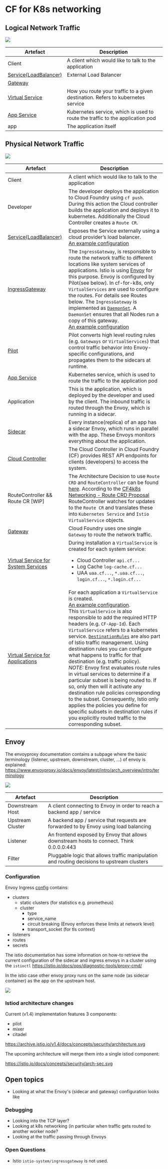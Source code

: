 # CF for K8s networking

## Logical Network Traffic

![](doc/LogicalNetwork.png)

| Artefact                                                                                                            | Description                                                                     |
| ------------------------------------------------------------------------------------------------------------------- | ------------------------------------------------------------------------------- |
| Client                                                                                                              | A client which would like to talk to the application                            |
| [Service(LoadBalancer)](https://kubernetes.io/docs/tasks/access-application-cluster/create-external-load-balancer/) | External Load Balancer                                                          |
| [Gateway](https://istio.io/docs/reference/config/networking/gateway/)                                               |                                                                                 |
| [Virtual Service](https://istio.io/docs/reference/config/networking/virtual-service/)                               | How you route your traffic to a given destination. Refers to kubernetes service |
| [App Service](https://kubernetes.io/docs/concepts/services-networking/service/)                                     | Kubernetes service, which is used to route the traffic to the application pod   |
| app                                                                                                                 | The application itself                                                          |

## Physical Network Traffic

![](doc/Network.png)

| Artefact                                                                                                                                                                                         | Description                                                                                                                                                                                                                                                                                                                                                                                                                                                                                                                                                                                                            |
| ------------------------------------------------------------------------------------------------------------------------------------------------------------------------------------------------ | ---------------------------------------------------------------------------------------------------------------------------------------------------------------------------------------------------------------------------------------------------------------------------------------------------------------------------------------------------------------------------------------------------------------------------------------------------------------------------------------------------------------------------------------------------------------------------------------------------------------------- |
| Client | A client which would like to talk to the application|
| Developer | The developer deploys the application to Cloud Foundry using `cf push`. During this action the Cloud controller builds the application and deploys it to kubernetes. Additionally the Cloud Controller creates a `Route CR`.|
| [Service(LoadBalancer)](https://kubernetes.io/docs/tasks/access-application-cluster/create-external-load-balancer/)                                                                              | Exposes the Service externally using a cloud provider’s load balancer. <br/>[An example configuration](examples/service-istio-ingressgateway.yaml)                                                                                                                                                                                                                                                                                                                                                                                                                                                       |
| [IngressGateway](https://istio.io/docs/reference/config/networking/gateway/)                                                                                                                     | The `IngressGateway`, is responsible to route the network traffic to different locations like system services of applications. Istio is using [Envoy](https://www.envoyproxy.io/) for this purpose. Envoy is configured by Pilot(see below). In cf-for-k8s, only `VirtualServices` are used to configure the routes. For details see Routes below. The `IngressGateway` is implemented as [`DaemonSet`](https://istio.io/docs/reference/config/networking/gateway/). A `DaemonSet` ensures that all Nodes run a copy of this gateway.<br/>[An example configuration](examples/istio-ingressgateway.yaml)  |
| [Pilot](https://istio.io/docs/ops/deployment/architecture/#pilot)                                                                                                                                | Pilot converts high level routing rules (e.g. `Gateways` or `VirtualServices`) that control traffic behavior into Envoy-specific configurations, and propagates them to the sidecars at runtime. |
| [App Service](https://kubernetes.io/docs/concepts/services-networking/service/)  | Kubernetes service, which is used to route the traffic to the application pod|
| Application | This is the application, which is deployed by the developer and used by the client. The inbound traffic is routed through the Envoy, which is running in a sidecar.
| [Sidecar](https://istio.io/docs/reference/config/networking/sidecar/) | Every instance(replica) of an app has a sidecar Envoy, which runs in parallel with the app. These Envoys monitors everything about the application.|
| [Cloud Controller](https://docs.cloudfoundry.org/concepts/architecture/cloud-controller.html)| The Cloud Controller in Cloud Foundry (CF) provides REST API endpoints for clients (developers) to access the system.|
| RouteController && Route CR [WIP] | The Architecture Decision to use `Route CRD` and `RouteController` can be found [here](https://github.com/cloudfoundry/cf-k8s-networking/blob/master/doc/architecture-decisions/0010-route-crd-and-kubebuilder-instead-of-metacontroller.md). According to the [CF4k8s Networking - Route CRD Proposal](https://docs.google.com/document/d/1DF7eTBut1I74w_sVaQ4eeF74iQes1nG3iUv7iJ7E35U/) RouteController watches for updates to the `Route CR` and translates these into `Kubernetes Service` and `Istio VirtualService` objects.|
| [Gateway](https://istio.io/docs/reference/config/networking/gateway/) | Cloud Foundry uses one single `Gateway` to route the network traffic.|
| [Virtual Service for System Services](https://istio.io/docs/reference/config/networking/virtual-service/) | During installation a `VirtualService` is created for each system service: <ul><li>Cloud Controller `api.cf...`</li><li>Log Cache `log-cache.cf...`</li><li>UAA `uaa.cf...`, `*.uaa.cf...`, `login.cf...`, `*.login.cf...` </li></ul>|
|  [Virtual Service for Applications](https://istio.io/docs/reference/config/networking/virtual-service/)| For each application a `VirtualService` is created. <br/>[An example configuration](examples/app-virtualservice.yaml). <br/>This `VirtualService` is also responsible to add the required HTTP headers (e.g. `CF-App-Id`). Each `VirtualService` refers to a kubernetes service. [`DestinationRules`](https://istio.io/docs/concepts/traffic-management/#destination-rules) are also part of Istio traffic management. Using destination rules you can configure what happens to traffic for that destination (e.g. traffic policy). <br/>*NOTE:* Envoy first evaluates route rules in virtual services to determine if a particular subset is being routed to. If so, only then will it activate any destination rule policies corresponding to the subset. Consequently, Istio only applies the policies you define for specific subsets in destination rules if you explicitly routed traffic to the corresponding subset. |


## Envoy

The envoyproxy documentation contains a subpage where the basic terminology (listener, upstream, downstream, cluster, ...) of envoy is explained: https://www.envoyproxy.io/docs/envoy/latest/intro/arch_overview/intro/terminology

![](doc/envoy.png)

| Artefact                                                                                                                                                                                         | Description                                                                                                                                                                                                                                                                                                                                                                                                                                                                                                                                                                                                            |
| ------------------------------------------------------------------------------------------------------------------------------------------------------------------------------------------------ | ---------------------------------------------------------------------------------------------------------------------------------------------------------------------------------------------------------------------------------------------------------------------------------------------------------------------------------------------------------------------------------------------------------------------------------------------------------------------------------------------------------------------------------------------------------------------------------------------------------------------- |
| Downstream Host | A client connecting to Envoy in order to reach a backend app / service|
| Upstream Cluster | A backend app / service that requests are forwarded to by Envoy using load balancing|
| Listener | An frontend exposed by Envoy that allows downstream hosts to connect. Think 0.0.0.0:443|
| Filter | Pluggable logic that allows traffic manipulation and routing decisions to upstream clusters|

### Configuration
Envoy Ingress [config](examples/initial/ingress.json) contains:
- clusters
  - static clusters (for statistics e.g. prometheus)
  - cluster
    - type
    - service_name
    - circuit breaking (Envoy enforces these limits at network level)
    - transport_socket (for tls context)
- listeners
- routes
- secrets

The istio documentation has some information on how-to retrieve the current configuration of the sidecar and ingress envoys in a cluster using the `istioctl` https://istio.io/docs/ops/diagnostic-tools/proxy-cmd/

In the istio case other envoy proxy runs on the same node (as sidecar container) as the app on the upstream host.

![](doc/Envoy_flow.png)

### Istiod architecture changes
Current (v1.4) implementation features 3 components:
- pilot
- mixer
- citadel

https://archive.istio.io/v1.4/docs/concepts/security/architecture.svg

The upcoming architecture will merge them into a single istiod component:

https://istio.io/docs/concepts/security/arch-sec.svg

## Open topics

* Looking at what the Envoy's (sidecar and gateway) configuration looks like

### Debugging

* Looking into the TCP layer?
* Looking at k8s networking (in particular when traffic gets routed to another worker node?
* Looking at the traffic passing through Envoys

### Open Questions

* Istio `istio-system/ingressgateway` is not used.

